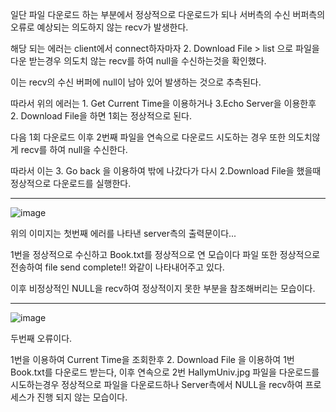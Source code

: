 일단 파일 다운로드 하는 부분에서 정상적으로 다운로드가 되나 서버측의 수신 버퍼측의 오류로 예상되는 의도하지 않는 recv가 발생한다.

해당 되는 에러는 client에서 connect하자마자 2. Download File > list 으로 파일을 다운 받는경우 의도치 않는 recv를 하여 null을 수신하는것을 확인했다.

이는 recv의 수신 버퍼에 null이 남아 있어 발생하는 것으로 추측된다.

따라서 위의 에러는 1. Get Current Time을 이용하거나 3.Echo Server을 이용한후 2. Download File을 하면 1회는 정상적으로 된다.

다음 1회 다운로드 이후 2번째 파일을 연속으로 다운로드 시도하는 경우 또한 의도치않게 recv를 하여 null을 수신한다.

따라서 이는 3. Go back 을 이용하여 밖에 나갔다가 다시 2.Download File을 했을때 정상적으로 다운로드를 실행한다.

------

![image](https://user-images.githubusercontent.com/45413267/116774422-72ef4880-aa97-11eb-8d31-657414ec5adf.png)

위의 이미지는 첫번째 에러를 나타낸 server측의 출력문이다...

1번을 정상적으로 수신하고  Book.txt를 정상적으로 연 모습이다 파일 또한 정상적으로 전송하여 file send complete!! 와같이 나타내어주고 있다. 

이후 비정상적인 NULL을 recv하여 정상적이지 못한 부분을 참조해버리는 모습이다.

------

![image](https://user-images.githubusercontent.com/45413267/116774522-0cb6f580-aa98-11eb-869c-3441a1277fc4.png)

두번째 오류이다.

1번을 이용하여 Current Time을 조회한후 2. Download File 을 이용하여 1번 Book.txt를 다운로드 받는다, 이후 연속으로 2번 HallymUniv.jpg 파일을 다운로드를 시도하는경우 정상적으로 파일을 다운로드하나 Server측에서 NULL을 recv하여 프로세스가 진행 되지 않는 모습이다.
